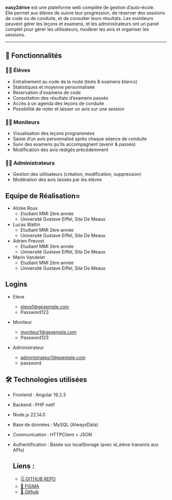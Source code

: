 **easy2drive** est une plateforme web complète de gestion d’auto-école.  
Elle permet aux élèves de suivre leur progression, de réserver des sessions de code ou de conduite, et de consulter leurs résultats. Les moniteurs peuvent gérer les leçons et examens, et les administrateurs ont un panel complet pour gérer les utilisateurs, modérer les avis et organiser les sessions.

---

## 🧩 Fonctionnalités

### 👩‍🎓 Élèves
- Entraînement au code de la route (tests & examens blancs)
- Statistiques et moyenne personnalisée
- Réservation d'examens de code
- Consultation des résultats d’examens passés
- Accès à un agenda des leçons de conduite
- Possibilité de noter et laisser un avis sur une session

### 🧑‍🏫 Moniteurs
- Visualisation des leçons programmées
- Saisie d’un avis personnalisé après chaque séance de conduite
- Suivi des examens qu’ils accompagnent (avenir & passés)
- Modification des avis rédigés précédemment

### 👨‍💼 Administrateurs
- Gestion des utilisateurs (création, modification, suppression)
- Modération des avis laissés par les élèves

## Equipe de Réalisation=
- Alizée Roux
  - Etudiant MMI 2ère année
  - Université Gustave Eiffel, Site De Meaux
- Lucas Wattin
  - Etudiant MMI 2ère année
  - Université Gustave Eiffel, Site De Meaux
- Adrien Prevost
  - Etudiant MMI 2ère année
  - Université Gustave Eiffel, Site De Meaux
- Marin Vandelet
  - Etudiant MMI 2ère année
  - Université Gustave Eiffel, Site De Meaux

## Logins

- Eleve
  - eleve1@gexemple.com
  - Password123

- Moniteur
  - moniteur1@gexemple.com
  - Password123

- Administrateur
  - administrateur1@exemple.com
  - password

## 🛠️ Technologies utilisées
- Frontend : Angular 19.2.3
- Backend : PHP natif
- Node.js 22.14.0
- Base de données : MySQL (AlwaysData)
- Communication : HTTPClient + JSON
- Authentification : Basée sur localStorage (avec id_eleve transmis aux APIs)
 
  ## Liens :
   - [🗒 GITHUB REPO]()
   - [🔗 FIGMA](https://www.figma.com/design/22SZXsg8syOBf8QS6dLdI0/Untitled?node-id=10-88)
   - [🏴 Github](https://github.com/MarinVandelet/easy2drive)
